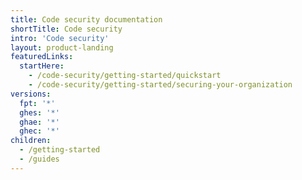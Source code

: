 ```yaml
---
title: Code security documentation
shortTitle: Code security
intro: 'Code security'
layout: product-landing
featuredLinks:
  startHere:
    - /code-security/getting-started/quickstart
    - /code-security/getting-started/securing-your-organization
versions:
  fpt: '*'
  ghes: '*'
  ghae: '*'
  ghec: '*'
children:
  - /getting-started
  - /guides
---
```





